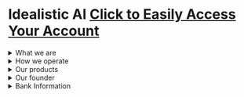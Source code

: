 # Idealistic AI [Click to Easily Access Your Account](https://www.idealistic.ai/account)
<details>
<summary>What we are</summary>

> Idealistic AI is an internet-based company that serves to use AI (Artificial Intelligence) and ML (Machine Learning) to solve everyday problems in human lives. Our goal is to collaborate with fact-minded individuals, let them explain us their problems and have us come up with creative solutions.
</details>
<details>
<summary>How we operate</summary>
  
> [GitHub](https://www.idealistic.ai/github) is where you are currently and is used to present our operations. **(No GitHub Account Required)**

> [Discord](https://www.idealistic.ai/discord) is used for communication and for managing your [Idealistic AI account](https://www.idealistic.ai/account). **(No Discord Account Required)**

> [Patreon](https://www.idealistic.ai/patreon), [BuiltByBit](https://builtbybit.com/creators/63108/), and [PayPal](https://www.idealistic.ai/paypal) are used for purchases. **(Accounts Required)**

```In simple terms, you can find our work on GitHub, purchase through Patreon, BuiltByBit, or PayPal, and eventually use Discord to stay in touch with us and our system.```
</details>
<details>
<summary>Our products</summary>
  
> [AI Communication Tools](https://github.com/IdealisticAI/.github/blob/main/products/ai_communication_tools.md) Automate your business and personal communication.

> [AI Discord Bot](https://github.com/IdealisticAI/.github/blob/main/products/ai_discord_bot.md) Automate your Discord Server's experience.

> [Premium Minecraft Plugins](https://builtbybit.com/creators/63108/) Enhance your Minecraft server's experience.
</details>
<details>
<summary>Our founder</summary>
  
> [Click to learn more](https://www.vagdedes.com)
</details>
<details>
<summary>Bank Information</summary>
  
> IBAN: GR42 0172 1530 0051 5310 4184 935
>  
> BIC/SWIFT: PIRBGRAA
> 
> Located: Athens, Greece
</details>
